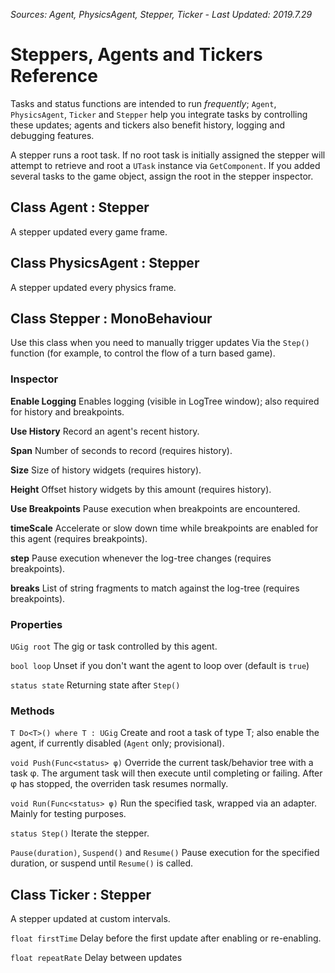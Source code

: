*Sources: Agent, PhysicsAgent, Stepper, Ticker - Last Updated: 2019.7.29*

# Steppers, Agents and Tickers Reference

Tasks and status functions are intended to run *frequently*; `Agent`, `PhysicsAgent`, `Ticker` and `Stepper` help you integrate tasks by controlling these updates; agents and tickers also benefit history, logging and debugging features.

A stepper runs a root task. If no root task is initially assigned the stepper will attempt to retrieve and root a `UTask` instance via `GetComponent`. If you added several tasks to the game object, assign the root in the stepper inspector.

## Class Agent : Stepper

A stepper updated every game frame.

## Class PhysicsAgent : Stepper

A stepper updated every physics frame.

## Class Stepper : MonoBehaviour

Use this class when you need to manually trigger updates Via the `Step()` function (for example, to control the flow of a turn based game).

### Inspector

**Enable Logging**
Enables logging (visible in LogTree window); also required for history and breakpoints.

**Use History**
Record an agent's recent history.

**Span**
Number of seconds to record (requires history).

**Size**
Size of history widgets (requires history).

**Height**
Offset history widgets by this amount (requires history).

**Use Breakpoints**
Pause execution when breakpoints are encountered.

**timeScale**
Accelerate or slow down time while breakpoints are enabled for this agent (requires breakpoints).

**step**
Pause execution whenever the log-tree changes (requires breakpoints).

**breaks**
List of string fragments to match against the log-tree (requires breakpoints).

### Properties

`UGig root`
The gig or task controlled by this agent.

`bool loop`
Unset if you don't want the agent to loop over (default is `true`)

`status state`
Returning state after `Step()`

### Methods

`T Do<T>() where T : UGig`
Create and root a task of type T; also enable the agent, if currently disabled (`Agent` only; provisional).

`void Push(Func<status> φ)`
Override the current task/behavior tree with a task φ. The argument task will then execute until completing or failing. After φ has stopped, the overriden task resumes normally.

`void Run(Func<status> φ)`
Run the specified task, wrapped via an adapter. Mainly for testing purposes.

`status Step()`
Iterate the stepper.

`Pause(duration)`, `Suspend()` and `Resume()`
Pause execution for the specified duration, or suspend until `Resume()` is called.

## Class Ticker : Stepper

A stepper updated at custom intervals.

`float firstTime`
Delay before the first update after enabling or re-enabling.

`float repeatRate`
Delay between updates
